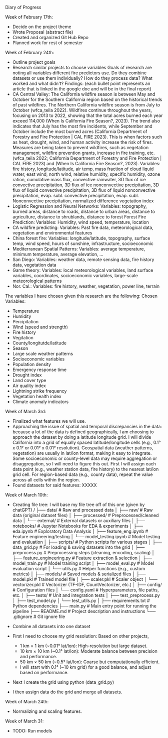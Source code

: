 Diary of Progress

Week of February 17th: 
- Decide on the project theme
- Wrote Proposal (abstract file)
- Created and organized Git Hub Repo
- Planned work for rest of semester

Week of February 24th:
- Outline project goals
- Research similar projects to choose variables
  Goals of research are noting all variables different fire predictors use. Do they combine datasets or use them individually? How do they process data? What worked and what didn't?
  Findings: (each bullet point represents an article that is linked in the google doc and will be in the final report)
- CA Central Valley: The California wildfire season is between May and October for the Southern California region based on the historical trends of past wildfires. The Northern California wildfire season is from July to October (wfca_teila 2022). Wildfires continue throughout the years, focusing on 2013 to 2022, showing that the total acres burned each year exceed 114,000 (When Is California Fire Season?, 2023). The trend also indicates that July has the most fire incidents, while September and October include the most burned acres (California Department of Forestry and Fire Protection | CAL FIRE 2023). This is when factors such as heat, drought, wind, and human activity increase the risk of fires. Measures are being taken to prevent wildfires, such as vegetation management, wildfire prevention grants, increase in fire training, etc. (wfca_teila 2022; California Department of Forestry and Fire Protection | CAL FIRE 2023) and (When Is California Fire Season?, 2023). Variables: fire history, longitude/latitude, air temp, mass fraction of cloud liquid water, east wind, north wind, relative humidity, specific humidity, ozone ration, cumulative mass flux, convective rainwater, 3D flux of ice convective precipitation, 3D flux of ice nonconvective precipitation, 3D flux of liquid convective precipitation, 3D flux of liquid nonconvective precipitation, evap. subl. convective precipitation, evap. subl. Nonconvective precipitation, normalized difference vegetation index
- Logistic Regression and Neural Networks: Variables: topography, burned areas, distance to roads, distance to urban areas, distance to agriculture, distance to shrublands, distance to forest
Forest Fire Prediction: Variables: Humidity, wind speed, temperature, location
- CA wildfire predicting: Variables: Past fire data, meteorological data, vegetation and environmental features
- China forest fire: Variables: longitude/latitude, topography, surface temp, wind speed, hours of sunshine, infrastructure, socioeconomic
- Mediterranean Spatial Patterns: Variables: average temperature, minimum temperature, average elevation, …
- San Diego: Variables: weather data, remote sensing data, fire history data, vegetation data
- Game theory: Variables: local meteorological variables, land surface variables, coordinates, socioeconomic variables, large-scale meteorological patterns 
- Nor. Cal.: Variables: fire history, weather, vegetation, power line, terrain

The variables I have chosen given this research are the following:
Chosen Variables:
- Temperature
- Humidity
- Percipitation
- Wind (speed and strength)
- Fire history
- Vegitation
- County/longitutde/latitude
- Season
- Large scale weather patterns
- Socioeconomic variables
- Population density
- Emergency response time
- Drought index
- Land cover type
- Air quality index
- Lightning strike frequency
- Vegetation health index
- Climate anomaly indicators

Week of March 3rd:
- Finalized what features we will use.
- Approaching the issue of spatial and temporal discrepancies in the data: because a lot of the data is defined geographically, I am choosing to approach the dataset by doing a latitude longitude grid.
  I will divide California into a grid of equally spaced latitude/longitude cells (e.g., 0.1° x 0.1° or 0.01° x 0.01° resolution). Geospatial data (weather patterns, vegetation) are usually in lat/lon format, making it easy to integrate. Some socioeconomic or county-level data may require aggregation or disaggregation, so I will need to figure this out. First I will assign each data point (e.g., weather station data, fire history) to the nearest lat/lon grid cell. For region-based data (e.g., county data), repeat the value across all cells within the region.
- Found datasets for said features: XXXXX



Week of March 10th:
- Creating file tree:
  I will base my file tree off of this one (given by chatGPT)
  /
 ├── data/                         # Raw and processed data
 │      ├── raw/                   # Raw data (original dataset files)
 │      ├── processed/             # Preprocessed/cleaned data
 │      └── external/              # External datasets or auxiliary files
 │
 ├── notebooks/                    # Jupyter Notebooks for EDA & experiments
 │      ├── eda.ipynb              # Exploratory Data Analysis
 │      ├── feature_eng.ipynb      # Feature engineering/testing
 │      └── model_testing.ipynb    # Model testing and evaluation
 │
 ├── scripts/                      # Python scripts for various stages
 │      ├── data_grid.py           # For loading & saving datasets into the grid
 │      ├── preprocess.py          # Preprocessing steps (cleaning, encoding, scaling)
 │      ├── feature_engineering.py # Feature extraction & selection
 │      ├── model_train.py         # Model training script
 │      ├── model_eval.py          # Model evaluation script
 │      └── utils.py               # Helper functions (e.g., custom metrics)
 │
 ├── models/                       # Saved models & serialized files
 │      ├── model.pkl              # Trained model file
 │      ├── scaler.pkl             # Scaler object
 │      └── vectorizer.pkl         # Vectorizer (TF-IDF, CountVectorizer, etc.)
 │
 ├── config/                       # Configuration files
 │      └── config.yaml            # Hyperparameters, file paths, etc.
 │
 ├── tests/                        # Unit and integration tests
 │      ├── test_preprocess.py
 │      ├── test_model.py
 │      └── test_utils.py
 │
 ├── requirements.txt              # Python dependencies
 ├── main.py                       # Main entry point for running the pipeline
 ├── README.md                     # Project description and instructions
 └── .gitignore                    # Git ignore file

- Combine all datasets into one dataset
- First I need to choose my grid resolution: Based on other projects,
  - 1 km × 1 km (~0.01° lat/lon): High-resolution but large dataset.
  - 10 km × 10 km (~0.1° lat/lon): Moderate balance between precision and performance.
  - 50 km × 50 km (~0.5° lat/lon): Coarse but computationally efficient.
  - I will start with 0.1° (~10 km grid) for a good balance, and adjust based on performance.
- Next I create the grid using python (data_grid.py)
- I then assign data do the grid and merge all datasets.

Week of March 24th:
- Normalizing and scaling features.
  
Week of March 31:
- TODO: Run models


